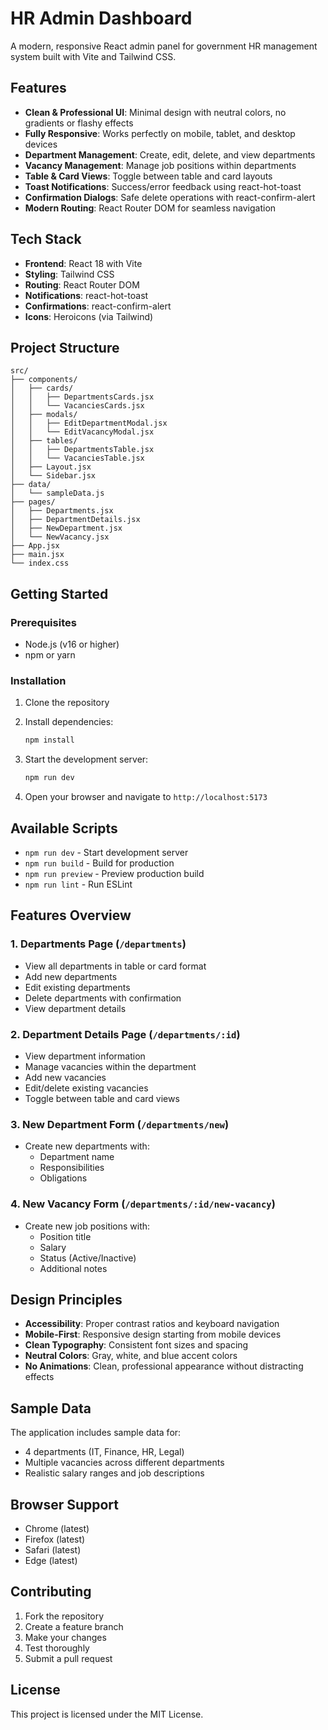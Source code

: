 # HR Admin Dashboard

A modern, responsive React admin panel for government HR management system built with Vite and Tailwind CSS.

## Features

- **Clean & Professional UI**: Minimal design with neutral colors, no gradients or flashy effects
- **Fully Responsive**: Works perfectly on mobile, tablet, and desktop devices
- **Department Management**: Create, edit, delete, and view departments
- **Vacancy Management**: Manage job positions within departments
- **Table & Card Views**: Toggle between table and card layouts
- **Toast Notifications**: Success/error feedback using react-hot-toast
- **Confirmation Dialogs**: Safe delete operations with react-confirm-alert
- **Modern Routing**: React Router DOM for seamless navigation

## Tech Stack

- **Frontend**: React 18 with Vite
- **Styling**: Tailwind CSS
- **Routing**: React Router DOM
- **Notifications**: react-hot-toast
- **Confirmations**: react-confirm-alert
- **Icons**: Heroicons (via Tailwind)

## Project Structure

```
src/
├── components/
│   ├── cards/
│   │   ├── DepartmentsCards.jsx
│   │   └── VacanciesCards.jsx
│   ├── modals/
│   │   ├── EditDepartmentModal.jsx
│   │   └── EditVacancyModal.jsx
│   ├── tables/
│   │   ├── DepartmentsTable.jsx
│   │   └── VacanciesTable.jsx
│   ├── Layout.jsx
│   └── Sidebar.jsx
├── data/
│   └── sampleData.js
├── pages/
│   ├── Departments.jsx
│   ├── DepartmentDetails.jsx
│   ├── NewDepartment.jsx
│   └── NewVacancy.jsx
├── App.jsx
├── main.jsx
└── index.css
```

## Getting Started

### Prerequisites

- Node.js (v16 or higher)
- npm or yarn

### Installation

1. Clone the repository
2. Install dependencies:

   ```bash
   npm install
   ```

3. Start the development server:

   ```bash
   npm run dev
   ```

4. Open your browser and navigate to `http://localhost:5173`

## Available Scripts

- `npm run dev` - Start development server
- `npm run build` - Build for production
- `npm run preview` - Preview production build
- `npm run lint` - Run ESLint

## Features Overview

### 1. Departments Page (`/departments`)

- View all departments in table or card format
- Add new departments
- Edit existing departments
- Delete departments with confirmation
- View department details

### 2. Department Details Page (`/departments/:id`)

- View department information
- Manage vacancies within the department
- Add new vacancies
- Edit/delete existing vacancies
- Toggle between table and card views

### 3. New Department Form (`/departments/new`)

- Create new departments with:
  - Department name
  - Responsibilities
  - Obligations

### 4. New Vacancy Form (`/departments/:id/new-vacancy`)

- Create new job positions with:
  - Position title
  - Salary
  - Status (Active/Inactive)
  - Additional notes

## Design Principles

- **Accessibility**: Proper contrast ratios and keyboard navigation
- **Mobile-First**: Responsive design starting from mobile devices
- **Clean Typography**: Consistent font sizes and spacing
- **Neutral Colors**: Gray, white, and blue accent colors
- **No Animations**: Clean, professional appearance without distracting effects

## Sample Data

The application includes sample data for:

- 4 departments (IT, Finance, HR, Legal)
- Multiple vacancies across different departments
- Realistic salary ranges and job descriptions

## Browser Support

- Chrome (latest)
- Firefox (latest)
- Safari (latest)
- Edge (latest)

## Contributing

1. Fork the repository
2. Create a feature branch
3. Make your changes
4. Test thoroughly
5. Submit a pull request

## License

This project is licensed under the MIT License.
